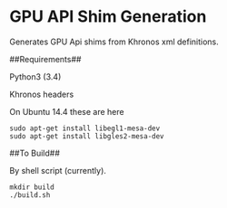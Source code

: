 GPU API Shim Generation
=======================

Generates GPU Api shims from Khronos xml definitions.

##Requirements##

Python3 (3.4)

Khronos headers

On Ubuntu 14.4 these are here
```
sudo apt-get install libegl1-mesa-dev
sudo apt-get install libgles2-mesa-dev
````

##To Build##

By shell script (currently).

```
mkdir build
./build.sh
```


